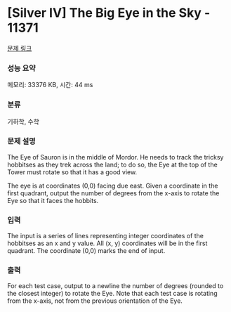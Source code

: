 # [Silver IV] The Big Eye in the Sky - 11371 

[문제 링크](https://www.acmicpc.net/problem/11371) 

### 성능 요약

메모리: 33376 KB, 시간: 44 ms

### 분류

기하학, 수학

### 문제 설명

<p>The Eye of Sauron is in the middle of Mordor. He needs to track the tricksy hobbitses as they trek across the land; to do so, the Eye at the top of the Tower must rotate so that it has a good view.</p>

<p>The eye is at coordinates (0,0) facing due east. Given a coordinate in the first quadrant, output the number of degrees from the x-axis to rotate the Eye so that it faces the hobbits.</p>

### 입력 

 <p>The input is a series of lines representing integer coordinates of the hobbitses as an x and y value. All (x, y) coordinates will be in the first quadrant. The coordinate (0,0) marks the end of input.</p>

### 출력 

 <p>For each test case, output to a newline the number of degrees (rounded to the closest integer) to rotate the Eye. Note that each test case is rotating from the x-axis, not from the previous orientation of the Eye.</p>

